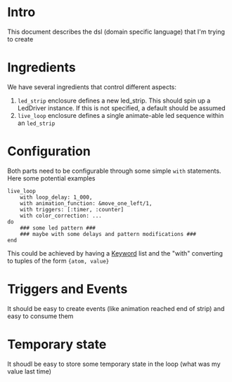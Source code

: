 # Intro
This document describes the dsl (domain specific language) that I'm trying to create

# Ingredients
We have several ingredients that control different aspects:
1. `led_strip` enclosure defines a new led_strip. This should spin up a LedDriver instance. If this is not specified, a default should be assumed
2. `live_loop` enclosure defines a single animate-able led sequence within an `led_strip`

# Configuration
Both parts need to be configurable through some simple `with` statements. Here some potential examples
```
live_loop
    with loop_delay: 1_000,
    with animation_function: &move_one_left/1,
    with triggers: [:timer, :counter]
    with color_correction: ...
do
    ### some led pattern ###
    ### maybe with some delays and pattern modifications ###
end
```
This could be achieved by having a [Keyword](https://hexdocs.pm/elixir/Keyword.html) list and the "with" converting to tuples of the form `{atom, value}`

# Triggers and Events
It should be easy to create events (like animation reached end of strip) and easy to consume them

# Temporary state
It shoudl be easy to store some temporary state in the loop (what was my value last time)
